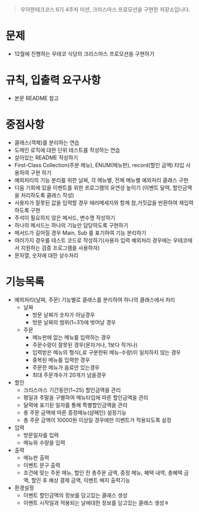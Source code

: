 > 우아한테크코스 6기 4주차 미션, 크리스마스 프로모션을 구현한 저장소입니다.

# 문제

- 12월에 진행하는 우테코 식당의 크리스마스 프로모션을 구현하기

# 규칙, 입출력 요구사항

- 본문 README 참고

# 중점사항

- 클래스(객체)를 분리하는 연습
- 도메인 로직에 대한 단위 테스트를 작성하는 연습
- 살아있는 README 작성하기
- First-Class Collection(주문 메뉴), ENUM(메뉴판), record(할인 금액) 타입 사용하여 구현 하기
- 예외처리의 기능 분리를 위한 날짜, 각 메뉴별, 전체 메뉴별 예외처리 클래스 구현
- 다음 기회에 있을 이벤트를 위한 프로그램의 유연성 높이기 (이벤트 달력, 할인금액을 처리하도록 클래스 작성)
- 사용자가 잘못된 값을 입력할 경우 에러메세지와 함께 참,거짓값을 반환하여 재입력하도록 구현
- 주석이 필요하지 않은 메서드, 변수명 작성하기
- 하나의 메서드는 하나의 기능만 담당하도록 구현하기
- 메서드가 길어질 경우 Main, Sub 를 표기하여 기능 분리하기
- 여러가지 경우를 테스트 코드로 작성하기(사용자 입력 예외처리 경우에는 우테코에서 지원하는 검증 프로그램을 사용하자)
- 문자열, 숫자에 대한 상수처리

# 기능목록

- 예외처리(날짜, 주문) 기능별로 클래스를 분리하여 하나의 클래스에서 처리
    - 날짜
        - 방문 날짜가 숫자가 아닐경우
        - 방문 날짜의 범위(1~31)에 벗어날 경우
    - 주문
        - 메뉴판에 없는 메뉴를 입력하는 경우
        - 주문수량이 잘못된 경우(문자거나, 1보다 작거나)
        - 입력받은 메뉴의 형식(,로 구분한뒤 메뉴-수량)이 일치하지 않는 경우
        - 중복된 메뉴를 입력한 경우
        - 주문한 메뉴가 음료만 있는경우
        - 최대 주문개수가 20개가 넘을경우
- 할인
    - 크리스마스 기간동안(1~25) 할인금액을 관리
    - 평일과 주말을 구별하여 메뉴타입에 따른 할인금액을 관리
    - 달력에 표기된 일자를 통해 특별할인금액을 관리
    - 총 주문 금액에 따른 증정메뉴(샴페인) 설정기능
    - 총 주문 금액이 10000원 이상일 경우에만 이벤트가 적용되도록 설정
- 입력
    - 방문일자를 입력
    - 메뉴와 수량을 입력
- 출력
    - 메뉴판 출력
    - 이벤트 문구 출력
    - 조건에 맞는 주문 메뉴, 할인 전 총주문 금액, 증정 메뉴, 혜택 내역, 총혜택 금액, 할인 후 예상 결제 금액, 이벤트 배지 출력기능
- 환경설정
    - 이벤트 할인금액의 정보를 담고있는 클래스 생성
    - 이벤트 시작일과 적용되는 날에대한 정보를 담고있는 클래스 생성ㅎ